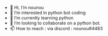 - 👋 Hi, I’m nounou
- 👀 I’m interested in python bot coding
- 🌱 I’m currently learning python
- 💞️ I’m looking to collaborate on a python bot.
- 📫 How to reach : via discord : nounou#4483

<!---
nounouthereal/nounouthereal is a ✨ special ✨ repository because its `README.md` (this file) appears on your GitHub profile.
You can click the Preview link to take a look at your changes.
--->
